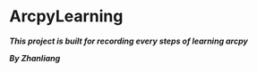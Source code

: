 # ArcpyLearning

***This project is built for recording every steps of learning arcpy***

***By Zhanliang***

